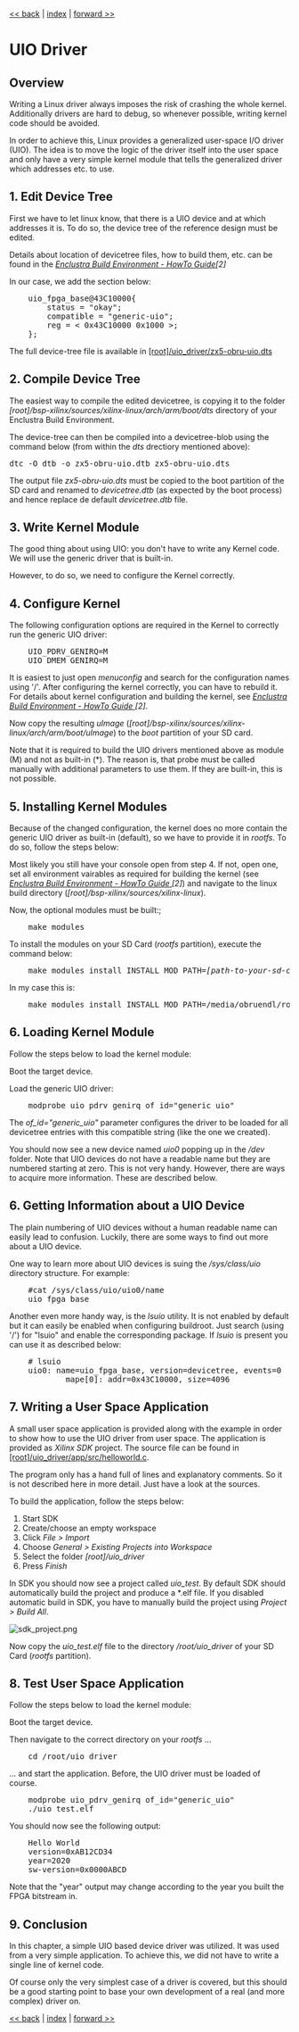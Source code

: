[<< back](04_devmem.md) | [index](01_index.md) | [forward >> ](06_ioctl_driver.md)

# UIO Driver

## Overview

Writing a Linux driver always imposes the risk of crashing the whole kernel. Additionally drivers are hard to debug, so whenever possible, writing kernel code should be avoided.

In order to achieve this, Linux provides a generalized user-space I/O driver (UIO). The idea is to move the logic of the driver itself into the user space and only have a very simple kernel module that tells the generalized driver which addresses etc. to use.

## 1. Edit Device Tree

First we have to let linux know, that there is a UIO device and at which addresses it is. To do so, the device tree of the reference design must be edited.

Details about location of devicetree files, how to build them, etc. can be found in the  *[Enclustra Build Environment - HowTo Guide](https://download.enclustra.com/public_files/Design_Support/Application%20Notes/Enclustra_Build_Environment_HowToGuide_V02.pdf)[2]*

In our case, we add the section below:

<pre>
    uio_fpga_base@43C10000{	
		status = "okay";
		compatible = "generic-uio";
		reg = < 0x43C10000 0x1000 >;
	};
</pre>

The full device-tree file is available in [[root]/uio_driver/zx5-obru-uio.dts](../uio_driver/zx5-obru-uio.dts)

## 2. Compile Device Tree

The easiest way to compile the edited devicetree, is copying it to the folder *[root]/bsp-xilinx/sources/xilinx-linux/arch/arm/boot/dts* directory of your Enclustra Build Environment.

The device-tree can then be compiled into a devicetree-blob using the command below (from within the *dts* drectiory mentioned above):

<pre>
dtc -O dtb -o zx5-obru-uio.dtb zx5-obru-uio.dts
</pre>

The output file *zx5-obru-uio.dts* must be copied to the boot partition of the SD card and renamed to *devicetree.dtb* (as expected by the boot process) and hence replace de default *devicetree.dtb* file.

## 3. Write Kernel Module

The good thing about using UIO: you don't have to write any Kernel code. We will use the generic driver that is built-in. 

However, to do so, we need to configure the Kernel correctly.

## 4. Configure Kernel

The following configuration options are required in the Kernel to correctly run the generic UIO driver:

<pre>
	UIO_PDRV_GENIRQ=M
	UIO_DMEM_GENIRQ=M
</pre>

It is easiest to just open *menuconfig* and search for the configuration names using '/'. After configuring the kernel correctly, you can have to rebuild it. For details about kernel configuration and building the kernel,  see *[Enclustra Build Environment - HowTo Guide ](https://download.enclustra.com/public_files/Design_Support/Application%20Notes/Enclustra_Build_Environment_HowToGuide_V02.pdf)[2]*. 

Now copy the resulting *uImage* (*[root]/bsp-xilinx/sources/xilinx-linux/arch/arm/boot/uImage*) to the *boot* partition of your SD card.

Note that it is required to build the UIO drivers mentioned above as module (M) and not as built-in (*). The reason is, that probe must be called manually with additional parameters to use them. If they are built-in, this is not possible.

## 5. Installing Kernel Modules

Because of the changed configuration, the kernel does no more contain the generic UIO driver as built-in (default), so we have to provide it in *rootfs*. To do so, follow the steps below:

Most likely you still have your console open from step 4. If not, open one, set all environment vairables as required for building the kernel (see *[Enclustra Build Environment - HowTo Guide ](https://download.enclustra.com/public_files/Design_Support/Application%20Notes/Enclustra_Build_Environment_HowToGuide_V02.pdf)[2]*) and navigate to the linux build directory (*[root]/bsp-xilinx/sources/xilinx-linux*).

Now, the optional modules must be built:;

<pre>
    make modules
</pre>

To install the modules on your SD Card (*rootfs* partition), execute the command below:

<pre>
    make modules_install INSTALL_MOD_PATH=<i>[path-to-your-sd-card-rootfs-partition]</i>
</pre>

In my case this is:

<pre>
    make modules_install INSTALL_MOD_PATH=/media/obruendl/rootfs
</pre>

## 6. Loading Kernel Module

Follow the steps below to load the kernel module:

Boot the target device.

Load the generic UIO driver:

<pre>
    modprobe uio_pdrv_genirq of_id="generic_uio"
</pre>

The *of_id="generic_uio"* parameter configures the driver to be loaded for all devicetree entries with this compatible string (like the one we created).


You should now see a new device named *uio0* popping up in the */dev* folder. Note that UIO devices do not have a readable name but they are numbered starting at zero. This is not very handy. However, there are ways to acquire more information. These are described below.

## 6. Getting Information about a UIO Device

The plain numbering of UIO devices without a human readable name can easily lead to confusion. Luckily, there are some ways to find out more about a UIO device.

One way to learn more about UIO devices is suing the */sys/class/uio* directory structure. For example:

<pre>
    #cat /sys/class/uio/uio0/name
    uio_fpga_base
</pre>


Another even more handy way, is the *lsuio* utility. It is not enabled by default but it can easily be enabled when configuring buildroot. Just search (using '/') for "lsuio" and enable the corresponding package. If *lsuio* is present you can use it as described below:

<pre>
    # lsuio
    uio0: name=uio_fpga_base, version=devicetree, events=0
            mape[0]: addr=0x43C10000, size=4096
</pre>


## 7. Writing a User Space Application

A small user space application is provided along with the example in order to show how to use the UIO driver from user space. The application is provided as *Xilinx SDK* project. The source file can be found in [[root]/uio_driver/app/src/helloworld.c](../uio_driver/app/src/helloworld.c).

The program only has a hand full of lines and explanatory comments. So it is not described here in more detail. Just have a look at the sources.

To build the application, follow the steps below:

1. Start SDK
2. Create/choose an empty workspace
3. Click *File > Import*
4. Choose *General > Existing Projects into Workspace*
5. Select the folder *[root]/uio_driver*
6. Press *Finish*

In SDK you should now see a project called *uio_test*. By default SDK should automatically build the project and produce a *.elf file. If you disabled automatic build in SDK, you have to manually build the project using *Project > Build All*.

![sdk_project.png](./05_pics/sdk_project.png)

Now copy the *uio_test.elf*  file to the directory */root/uio_driver* of your SD Card (*rootfs* partition).

## 8. Test User Space Application

Follow the steps below to load the kernel module:

Boot the target device.

Then navigate to the correct directory on your *rootfs* ...

<pre>
    cd /root/uio_driver
</pre>

... and start the application. Before, the UIO driver must be loaded of course.

<pre>
    modprobe uio_pdrv_genirq of_id="generic_uio"
    ./uio_test.elf
</pre>


You should now see the following output:

<pre>
    Hello World
    version=0xAB12CD34
    year=2020
    sw-version=0x0000ABCD
</pre>

Note that the "year" output may change according to the year you built the FPGA bitstream in.

## 9. Conclusion

In this chapter, a simple UIO based device driver was utilized. It was used from a very simple application. To achieve this, we did not have to write a single line of kernel code.

Of course only the very simplest case of a driver is covered, but this should be a good starting point to base your own development of a real (and more complex) driver on.



[<< back](04_devmem.md) | [index](01_index.md) | [forward >> ](06_ioctl_driver.md)

